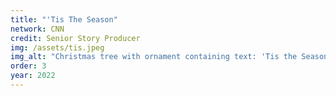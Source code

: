 ```yaml
---
title: "'Tis The Season"
network: CNN
credit: Senior Story Producer
img: /assets/tis.jpeg
img_alt: "Christmas tree with ornament containing text: 'Tis the Season"
order: 3
year: 2022
---
```

